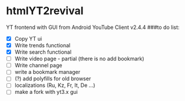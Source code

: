 # htmlYT2revival
YT frontend with GUI from Android YouTube Client v2.4.4
###to do list: 
- [x] Copy YT ui
- [x] Write trends functional
- [x] Write search functional
- [ ] Write video page - partial (there is no add bookmark)
- [ ] Write channel page
- [ ] write a bookmark manager
- [ ] (?) add polyfills for old browser
- [ ] localizations (Ru, Kz, Fr, It, De ...)
- [ ] make a fork with yt3.x gui 
